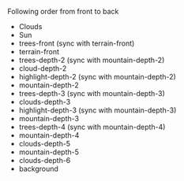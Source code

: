 Following order from front to back
- Clouds
- Sun
- trees-front (sync with terrain-front)
- terrain-front
- trees-depth-2 (sync with mountain-depth-2)
- cloud-depth-2
- highlight-depth-2 (sync with mountain-depth-2)
- mountain-depth-2
- trees-depth-3 (sync with mountain-depth-3)
- clouds-depth-3
- highlight-depth-3 (sync with mountain-depth-3)
- mountain-depth-3
- trees-depth-4 (sync with mountain-depth-4)
- mountain-depth-4
- clouds-depth-5
- mountain-depth-5
- clouds-depth-6
- background
